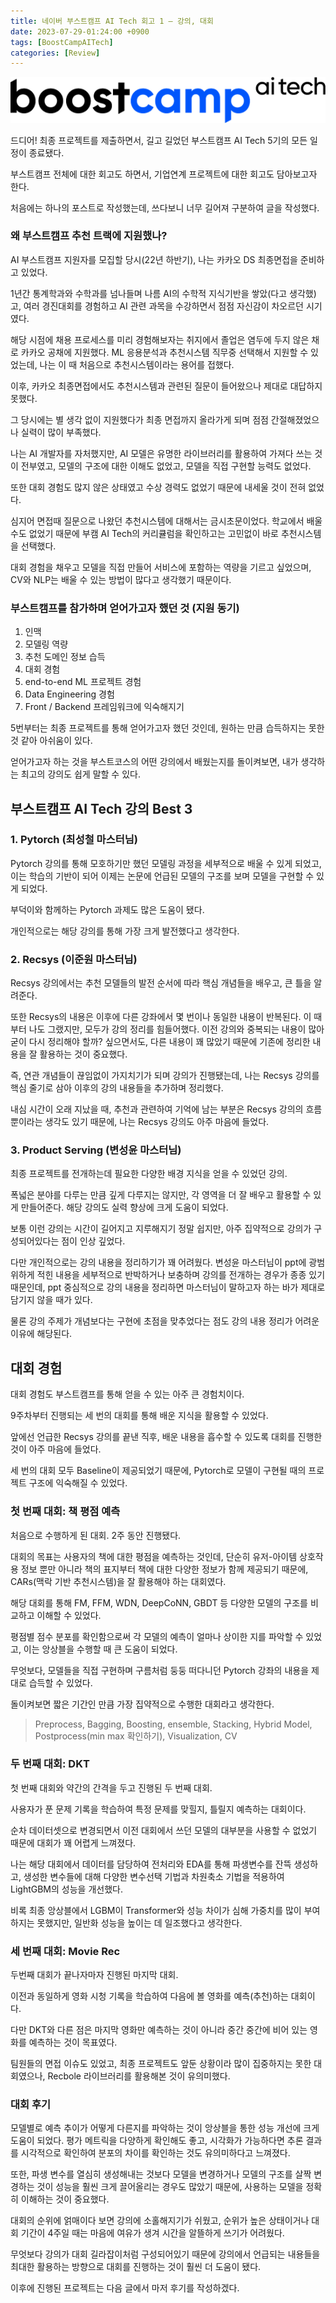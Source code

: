 ```yaml
---
title: 네이버 부스트캠프 AI Tech 회고 1 — 강의, 대회
date: 2023-07-29-01:24:00 +0900
tags: [BoostCampAITech]
categories: [Review]
---
```

![boostcamp](/assets/post_imgs/boostcamp1.png)

드디어! 최종 프로젝트를 제출하면서, 길고 길었던 부스트캠프 AI Tech 5기의 모든 일정이 종료됐다.

부스트캠프 전체에 대한 회고도 하면서, 기업연계 프로젝트에 대한 회고도 담아보고자 한다.

처음에는 하나의 포스트로 작성했는데, 쓰다보니 너무 길어져 구분하여 글을 작성했다.

### 왜 부스트캠프 추천 트랙에 지원했나?

AI 부스트캠프 지원자를 모집할 당시(22년 하반기), 나는 카카오 DS 최종면접을 준비하고 있었다.

1년간 통계학과와 수학과를 넘나들며 나름 AI의 수학적 지식기반을 쌓았(다고 생각했)고, 여러 경진대회를 경험하고 AI 관련 과목을 수강하면서 점점 자신감이 차오르던 시기였다.

해당 시점에 채용 프로세스를 미리 경험해보자는 취지에서 졸업은 염두에 두지 않은 채로 카카오 공채에 지원했다. ML 응용분석과 추천시스템 직무중 선택해서 지원할 수 있었는데, 나는 이 때 처음으로 추천시스템이라는 용어를 접했다.

이후, 카카오 최종면접에서도 추천시스템과 관련된 질문이 들어왔으나 제대로 대답하지 못했다.

그 당시에는 별 생각 없이 지원했다가 최종 면접까지 올라가게 되며 점점 간절해졌었으나 실력이 많이 부족했다. 

나는 AI 개발자를 자처했지만, AI 모델은 유명한 라이브러리를 활용하여 가져다 쓰는 것이 전부였고, 모델의 구조에 대한 이해도 없었고, 모델을 직접 구현할 능력도 없었다.

또한 대회 경험도 많지 않은 상태였고 수상 경력도 없었기 때문에 내세울 것이 전혀 없었다.

심지어 면접때 질문으로 나왔던 추천시스템에 대해서는 금시초문이었다. 학교에서 배울 수도 없었기 때문에 부캠 AI Tech의 커리큘럼을 확인하고는 고민없이 바로 추천시스템을 선택했다.

대회 경험을 채우고 모델을 직접 만들어 서비스에 포함하는 역량을 기르고 싶었으며,
CV와 NLP는 배울 수 있는 방법이 많다고 생각했기 때문이다.

### 부스트캠프를 참가하며 얻어가고자 했던 것 (지원 동기)

1. 인맥
2. 모델링 역량
3. 추천 도메인 정보 습득
4. 대회 경험
5. end-to-end ML 프로젝트 경험
6. Data Engineering 경험
7. Front / Backend 프레임워크에 익숙해지기

5번부터는 최종 프로젝트를 통해 얻어가고자 했던 것인데, 원하는 만큼 습득하지는 못한 것 같아 아쉬움이 있다.

얻어가고자 하는 것을 부스트코스의 어떤 강의에서 배웠는지를 돌이켜보면, 내가 생각하는 최고의 강의도 쉽게 말할 수 있다.

## 부스트캠프 AI Tech 강의 Best 3

### 1. **Pytorch (최성철 마스터님)**

Pytorch 강의를 통해 모호하기만 했던 모델링 과정을 세부적으로 배울 수 있게 되었고, 이는 학습의 기반이 되어 이제는 논문에 언급된 모델의 구조를 보며 모델을 구현할 수 있게 되었다.

부덕이와 함께하는 Pytorch 과제도 많은 도움이 됐다.

개인적으로는 해당 강의를 통해 가장 크게 발전했다고 생각한다.

### 2. **Recsys (이준원 마스터님)**

Recsys 강의에서는 추천 모델들의 발전 순서에 따라 핵심 개념들을 배우고, 큰 틀을 알려준다.

또한 Recsys의 내용은 이후에 다른 강좌에서 몇 번이나 동일한 내용이 반복된다. 이 때부터 나도 그랬지만, 모두가 강의 정리를 힘들어했다. 이전 강의와 중복되는 내용이 많아 굳이 다시 정리해야 할까? 싶으면서도, 다른 내용이 꽤 많았기 때문에 기존에 정리한 내용을 잘 활용하는 것이 중요했다.

즉, 연관 개념들이 끊임없이 가지치기가 되며 강의가 진행됐는데, 나는 Recsys 강의를 핵심 줄기로 삼아 이후의 강의 내용들을 추가하며 정리했다.

내심 시간이 오래 지났을 때, 추천과 관련하여 기억에 남는 부분은 Recsys 강의의 흐름 뿐이라는 생각도 있기 때문에, 나는 Recsys 강의도 아주 마음에 들었다.

### 3. **Product Serving (변성윤 마스터님)**

최종 프로젝트를 전개하는데 필요한 다양한 배경 지식을 얻을 수 있었던 강의.

폭넓은 분야를 다루는 만큼 깊게 다루지는 않지만, 각 영역을 더 잘 배우고 활용할 수 있게 만들어준다.  해당 강의도 실력 향상에 크게 도움이 되었다.

보통 이런 강의는 시간이 길어지고 지루해지기 정말 쉽지만, 아주 집약적으로 강의가 구성되어있다는 점이 인상 깊었다.

다만 개인적으로는 강의 내용을 정리하기가 꽤 어려웠다. 변성윤 마스터님이 ppt에 광범위하게 적힌 내용을 세부적으로 반박하거나 보충하며 강의를 전개하는 경우가 종종 있기 때문인데, ppt 중심적으로 강의 내용을 정리하면 마스터님이 말하고자 하는 바가 제대로 담기지 않을 때가 있다. 

물론 강의 주제가 개념보다는 구현에 초점을 맞추었다는 점도 강의 내용 정리가 어려운 이유에 해당된다.

## 대회 경험

대회 경험도 부스트캠프를 통해 얻을 수 있는 아주 큰 경험치이다.

9주차부터 진행되는 세 번의 대회를 통해 배운 지식을 활용할 수 있었다.

앞에선 언급한 Recsys 강의를 끝낸 직후, 배운 내용을 흡수할 수 있도록 대회를 진행한 것이 아주 마음에 들었다.

세 번의 대회 모두 Baseline이 제공되었기 때문에, Pytorch로 모델이 구현될 때의 프로젝트 구조에 익숙해질 수 있었다.

### 첫 번째 대회: 책 평점 예측

처음으로 수행하게 된 대회. 2주 동안 진행됐다.

대회의 목표는 사용자의 책에 대한 평점을 예측하는 것인데, 단순히 유저-아이템 상호작용 정보 뿐만 아니라 책의 표지부터 책에 대한 다양한 정보가 함께 제공되기 때문에, CARs(맥락 기반 추천시스템)을 잘 활용해야 하는 대회였다.

해당 대회를 통해 FM, FFM, WDN, DeepCoNN, GBDT 등 다양한 모델의 구조를 비교하고 이해할 수 있었다.

평점별 점수 분포를 확인함으로써 각 모델의 예측이 얼마나 상이한 지를 파악할 수 있었고, 이는 앙상블을 수행할 때 큰 도움이 되었다.

무엇보다, 모델들을 직접 구현하며 구름처럼 둥둥 떠다니던 Pytorch 강좌의 내용을 제대로 습득할 수 있었다.

돌이켜보면 짧은 기간인 만큼 가장 집약적으로 수행한 대회라고 생각한다.

> Preprocess, Bagging, Boosting, ensemble, Stacking, Hybrid Model, Postprocess(min max 확인하기), Visualization, CV
> 

### 두 번째 대회: DKT

첫 번째 대회와 약간의 간격을 두고 진행된 두 번째 대회.

사용자가 푼 문제 기록을 학습하여 특정 문제를 맞힐지, 틀릴지 예측하는 대회이다.

순차 데이터셋으로 변경되면서 이전 대회에서 쓰던 모델의 대부분을 사용할 수 없었기 때문에 대회가 꽤 어렵게 느껴졌다.

나는 해당 대회에서 데이터를 담당하여 전처리와 EDA를 통해 파생변수를 잔뜩 생성하고, 생성한 변수들에 대해 다양한 변수선택 기법과 차원축소 기법을 적용하여 LightGBM의 성능을 개선했다.

비록 최종 앙상블에서 LGBM이 Transformer와 성능 차이가 심해 가중치를 많이 부여하지는 못했지만, 일반화 성능을 높이는 데 일조했다고 생각한다.

### 세 번째 대회: Movie Rec

두번째 대회가 끝나자마자 진행된 마지막 대회.

이전과 동일하게 영화 시청 기록을 학습하여 다음에 볼 영화를 예측(추천)하는 대회이다.

다만 DKT와 다른 점은 마지막 영화만 예측하는 것이 아니라 중간 중간에 비어 있는 영화를 예측하는 것이 목표였다.

팀원들의 면접 이슈도 있었고, 최종 프로젝트도 앞둔 상황이라 많이 집중하지는 못한 대회였으나, Recbole 라이브러리를 활용해본 것이 유의미했다.

### 대회 후기

모델별로 예측 추이가 어떻게 다른지를 파악하는 것이 앙상블을 통한 성능 개선에 크게 도움이 되었다. 평가 메트릭을 다양하게 확인해도 좋고, 시각화가 가능하다면 추론 결과를 시각적으로 확인하여 분포의 차이를 확인하는 것도 유의미하다고 느껴졌다.

또한, 파생 변수를 열심히 생성해내는 것보다 모델을 변경하거나 모델의 구조를 살짝 변경하는 것이 성능을 훨씬 크게 끌어올리는 경우도 많았기 때문에, 사용하는 모델을 정확히 이해하는 것이 중요했다.

대회의 순위에 얽매이다 보면 강의에 소홀해지기가 쉬웠고, 순위가 높은 상태이거나 대회 기간이 4주일 때는 마음에 여유가 생겨 시간을 알뜰하게 쓰기가 어려웠다.

무엇보다 강의가 대회 길라잡이처럼 구성되어있기 때문에 강의에서 언급되는 내용들을 최대한 활용하는 방향으로 대회를 진행하는 것이 훨씬 더 도움이 됐다.

이후에 진행된 프로젝트는 다음 글에서 마저 후기를 작성하겠다.